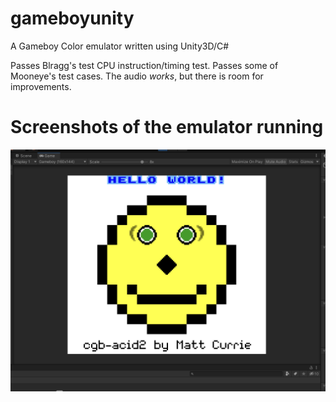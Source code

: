 # gameboyunity
A Gameboy Color emulator written using Unity3D/C#

Passes Blragg's test CPU instruction/timing test. Passes some of Mooneye's test cases. The audio *works*, but there is room for improvements.

# Screenshots of the emulator running
![gcb rom pass](images/HelloWorldCGB-Acid2.png)